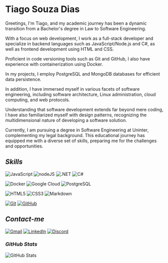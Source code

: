 # **Tiago Souza Dias**
Greetings, I'm Tiago, and my academic journey has been a dynamic transition from a Bachelor's degree in Law to Software Engineering.

With a focus on web development, I work as a full-stack developer and specialize in backend languages such as JavaScript/Node.js and C#, as well as frontend development using HTML and CSS.

Proficient in code versioning tools such as Git and GitHub, I also have experience with containerization using Docker.

In my projects, I employ PostgreSQL and MongoDB databases for efficient data persistence.

In addition, I have immersed myself in various facets of software engineering, including software architecture, Linux administration, cloud computing, and web protocols.

Understanding that software development extends far beyond mere coding, I have also familiarized myself with design patterns, recognizing the multidimensional nature of developing a software solution. 

Currently, I am pursuing a degree in Software Engineering at Uninter, complementing my legal background. This educational journey has equipped me with a diverse set of skills, preparing me for the challenges and opportunities.


## *Skills*


![JavaScript](https://img.shields.io/badge/JavaScript-000?style=for-the-badge&logo=javascript&logoColor=30A3DC) ![nodeJS](https://img.shields.io/badge/node.JS-000?style=for-the-badge&logo=node.js)
 ![.NET](https://img.shields.io/badge/framework-000?style=for-the-badge&logo=.net
) ![C#](https://img.shields.io/badge/C%23-000?style=for-the-badge&logo=C%23)


![Docker](https://img.shields.io/badge/Docker-000?style=for-the-badge&logo=docker) ![Google Cloud](https://img.shields.io/badge/Google%20Cloud-000?style=for-the-badge&logo=google%20cloud
) ![PostgreSQL](https://img.shields.io/badge/PostgreSQL-000?style=for-the-badge&logo=PostgreSQL)


![HTML5](https://img.shields.io/badge/HTML-000?style=for-the-badge&logo=html5&logoColor=30A3DC) ![CSS3](https://img.shields.io/badge/CSS3-000?style=for-the-badge&logo=css3&logoColor=E94D5F) ![Markdown](https://img.shields.io/badge/Markdown-000?style=for-the-badge&logo=markdown)


[![Git](https://img.shields.io/badge/Git-000?style=for-the-badge&logo=git&logoColor=E94D5F)](https://git-scm.com/doc) [![GitHub](https://img.shields.io/badge/GitHub-000?style=for-the-badge&logo=github&logoColor=30A3DC)](https://docs.github.com/)


## *Contact-me*

[![Gmail](https://img.shields.io/badge/Gmail-000?style=for-the-badge&logo=Gmail)](mailto:tiago0214@gmail.com)
[![LinkedIn](https://img.shields.io/badge/LinkedIn-000?style=for-the-badge&logo=LinkedIn)](https://linkedin.com/in/tiago-souza-ba234b11a)
[![Discord](https://img.shields.io/badge/Discord-000?style=for-the-badge&logo=discord)](https://discordapp.com/users/327618059642732544)

### *GitHub Stats*
![GitHub Stats](https://github-readme-stats.vercel.app/api?username=tiago0214&theme=transparent&bg_color=000&border_color=30A3DC&show_icons=true&icon_color=30A3DC&title_color=E94D5F&text_color=FFF&hide_title=true&hide=stars)
